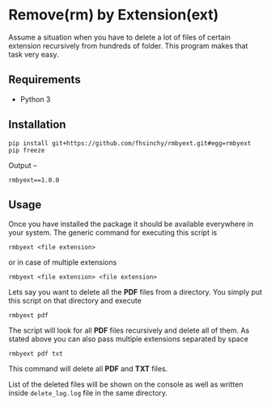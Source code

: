 # Remove(rm) by Extension(ext)

Assume a situation when you have to delete a lot of files of certain extension recursively from hundreds of folder. This program makes that task very easy.

## Requirements

* Python 3

## Installation

```shell
pip install git+https://github.com/fhsinchy/rmbyext.git#egg=rmbyext
pip freeze
```

Output &ndash;

```shell
rmbyext==1.0.0
```

## Usage

Once you have installed the package it should be available everywhere in your system. The generic command for executing this script is

```shell
rmbyext <file extension>
```

or in case of multiple extensions

```shell
rmbyext <file extension> <file extension>
```

Lets say you want to delete all the **PDF** files from a directory. You simply put this script on that directory and execute

```shell
rmbyext pdf
```

The script will look for all **PDF** files recursively and delete all of them. As stated above you can also pass multiple extensions separated by space

```shell
rmbyext pdf txt
```

This command will delete all **PDF** and **TXT** files.

List of the deleted files will be shown on the console as well as written inside `delete_log.log` file in the same directory.

